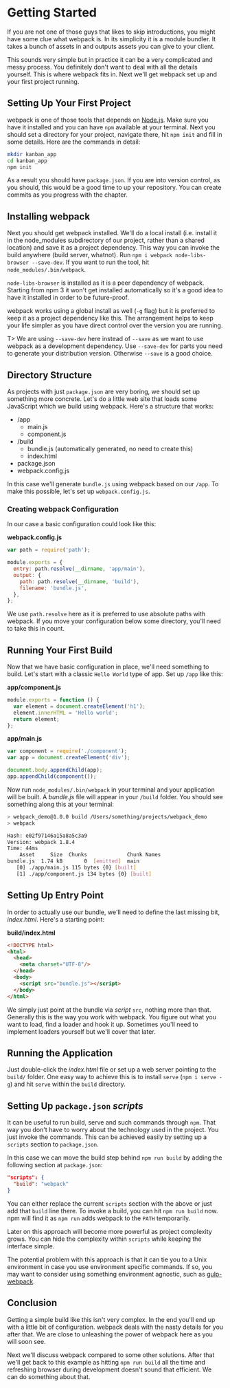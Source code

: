 # Getting Started

If you are not one of those guys that likes to skip introductions, you might have some clue what webpack is. In its simplicity it is a module bundler. It takes a bunch of assets in and outputs assets you can give to your client.

This sounds very simple but in practice it can be a very complicated and messy process. You definitely don't want to deal with all the details yourself. This is where webpack fits in. Next we'll get webpack set up and your first project running.

## Setting Up Your First Project

webpack is one of those tools that depends on [Node.js](http://nodejs.org/). Make sure you have it installed and you can have `npm` available at your terminal. Next you should set a directory for your project, navigate there, hit `npm init` and fill in some details. Here are the commands in detail:

```bash
mkdir kanban_app
cd kanban_app
npm init
```

As a result you should have `package.json`. If you are into version control, as you should, this would be a good time to up your repository. You can create commits as you progress with the chapter.

## Installing webpack

Next you should get webpack installed. We'll do a local install (i.e. install it in the node_modules subdirectory of our project, rather than a shared location) and save it as a project dependency. This way you can invoke the build anywhere (build server, whatnot). Run `npm i webpack node-libs-browser --save-dev`. If you want to run the tool, hit `node_modules/.bin/webpack`.

`node-libs-browser` is installed as it is a peer dependency of webpack. Starting from npm 3 it won't get installed automatically so it's a good idea to have it installed in order to be future-proof.

webpack works using a global install as well (`-g` flag) but it is preferred to keep it as a project dependency like this. The arrangement helps to keep your life simpler as you have direct control over the version you are running.

T> We are using `--save-dev` here instead of `--save` as we want to use webpack as a development dependency. Use `--save-dev` for parts you need to generate your distribution version. Otherwise `--save` is a good choice.

## Directory Structure

As projects with just `package.json` are very boring, we should set up something more concrete. Let's do a little web site that loads some JavaScript which we build using webpack. Here's a structure that works:

- /app
  - main.js
  - component.js
- /build
  - bundle.js (automatically generated, no need to create this)
  - index.html
- package.json
- webpack.config.js

In this case we'll generate `bundle.js` using webpack based on our `/app`. To make this possible, let's set up `webpack.config.js`.

### Creating webpack Configuration

In our case a basic configuration could look like this:

**webpack.config.js**

```javascript
var path = require('path');

module.exports = {
  entry: path.resolve(__dirname, 'app/main'),
  output: {
    path: path.resolve(__dirname, 'build'),
    filename: 'bundle.js',
  },
};
```

We use `path.resolve` here as it is preferred to use absolute paths with webpack. If you move your configuration below some directory, you'll need to take this in count.

## Running Your First Build

Now that we have basic configuration in place, we'll need something to build. Let's start with a classic `Hello World` type of app. Set up `/app` like this:

**app/component.js**

```javascript
module.exports = function () {
  var element = document.createElement('h1');
  element.innerHTML = 'Hello world';
  return element;
};
```

**app/main.js**

```javascript
var component = require('./component');
var app = document.createElement('div');

document.body.appendChild(app);
app.appendChild(component());
```

Now run `node_modules/.bin/webpack` in your terminal and your application will be built. A *bundle.js* file will appear in your `/build` folder. You should see something along this at your terminal:

```bash
> webpack_demo@1.0.0 build /Users/something/projects/webpack_demo
> webpack

Hash: e02f97146a15a8a5c3a9
Version: webpack 1.8.4
Time: 44ms
    Asset     Size  Chunks             Chunk Names
bundle.js  1.74 kB       0  [emitted]  main
   [0] ./app/main.js 115 bytes {0} [built]
   [1] ./app/component.js 134 bytes {0} [built]
```

## Setting Up Entry Point

In order to actually use our bundle, we'll need to define the last missing bit, *index.html*. Here's a starting point:

**build/index.html**

```html
<!DOCTYPE html>
<html>
  <head>
    <meta charset="UTF-8"/>
  </head>
  <body>
    <script src="bundle.js"></script>
  </body>
</html>
```

We simply just point at the bundle via *script* `src`, nothing more than that. Generally this is the way you work with webpack. You figure out what you want to load, find a loader and hook it up. Sometimes you'll need to implement loaders yourself but we'll cover that later.

## Running the Application

Just double-click the *index.html* file or set up a web server pointing to the `build/` folder. One easy way to achieve this is to install `serve` (`npm i serve -g`) and hit `serve` within the `build` directory.

## Setting Up `package.json` *scripts*

It can be useful to run build, serve and such commands through `npm`. That way you don't have to worry about the technology used in the project. You just invoke the commands. This can be achieved easily by setting up a `scripts` section to `package.json`.

In this case we can move the build step behind `npm run build` by adding the following section at `package.json`:

```json
"scripts": {
  "build": "webpack"
}
```

You can either replace the current `scripts` section with the above or just add that `build` line there. To invoke a build, you can hit `npm run build` now. npm will find it as `npm run` adds webpack to the `PATH` temporarily.

Later on this approach will become more powerful as project complexity grows. You can hide the complexity within `scripts` while keeping the interface simple.

The potential problem with this approach is that it can tie you to a Unix environment in case you use environment specific commands. If so, you may want to consider using something environment agnostic, such as [gulp-webpack](https://www.npmjs.com/package/gulp-webpack).

## Conclusion

Getting a simple build like this isn't very complex. In the end you'll end up with a little bit of configuration. webpack deals with the nasty details for you after that. We are close to unleashing the power of webpack here as you will soon see.

Next we'll discuss webpack compared to some other solutions. After that we'll get back to this example as hitting `npm run build` all the time and refreshing browser during development doesn't sound that efficient. We can do something about that.
